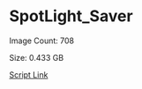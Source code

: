 # SpotLight_Saver

Image Count: 708











Size: 0.433 GB

[Script Link](https://github.com/liuyal/Archive/blob/master/Python/Utilities/Miscellaneous/spotlight_saver.py)